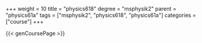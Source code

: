 +++
weight = 10
title = "physics618"
degree = "msphysik2"
parent = "physics61a"
tags = ["msphysik2", "physics618", "physics61a"]
categories = ["course"]
+++

{{< genCoursePage >}}
